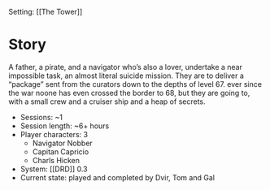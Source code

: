 Setting: [[The Tower]]
# Story
A father, a pirate, and a navigator who’s also a lover, undertake a near impossible task, an almost literal suicide mission. They are to deliver a “package” sent from the curators down to the depths of level 67. ever since the war noone has even  crossed the border to 68, but they are going to, with a small crew and a cruiser ship and a heap of secrets.
- Sessions: ~1
- Session length: ~6+ hours
- Player characters: 3
    - Navigator Nobber
    - Capitan Capricio
    - Charls Hicken
- System: [[DRD]] 0.3
- Current state: played and completed by Dvir, Tom and Gal